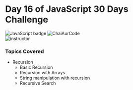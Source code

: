 # Day 16 of JavaScript 30 Days Challenge
![JavaScript badge](https://img.shields.io/badge/JavaScript-yellow) 
![ChaiAurCode](https://img.shields.io/badge/ChaiAurCode-orange
)  
![instructor](https://img.shields.io/badge/Hitesh_Choudary-orange
)

### Topics Covered 
- Recursion
    - Basic Recursion
    - Recursion with Arrays
    - String manipulation with recursion
    - Recursive Search